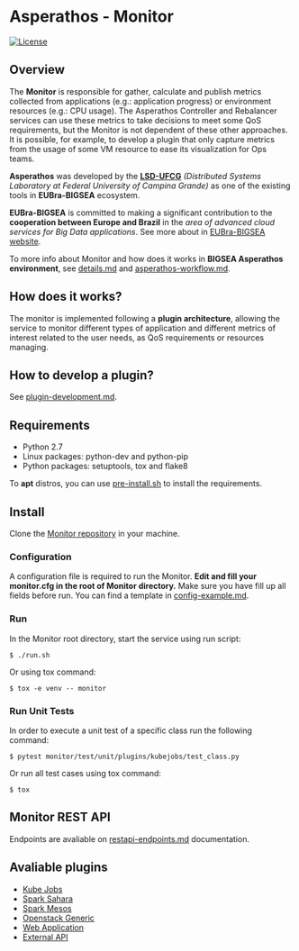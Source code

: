 # Asperathos - Monitor
[![License](https://img.shields.io/badge/License-Apache%202.0-blue.svg)](https://opensource.org/licenses/Apache-2.0)

## Overview
The **Monitor** is responsible for gather, calculate and publish metrics collected from applications (e.g.: application progress) or environment resources (e.g.: CPU usage).
The Asperathos Controller and Rebalancer services can use these metrics to take decisions to meet some QoS requirements, but the Monitor is not dependent of these other approaches.
It is possible, for example, to develop a plugin that only capture metrics from the usage of some VM resource to ease its visualization for Ops teams.

**Asperathos** was developed by the [**LSD-UFCG**](https://www.lsd.ufcg.edu.br/#/) *(Distributed Systems Laboratory at Federal University of Campina Grande)* as one of the existing tools in **EUBra-BIGSEA** ecosystem.

**EUBra-BIGSEA** is committed to making a significant contribution to the **cooperation between Europe and Brazil** in the *area of advanced cloud services for Big Data applications*. See more about in [EUBra-BIGSEA website](http://www.eubra-bigsea.eu/).

To more info about Monitor and how does it works in **BIGSEA Asperathos environment**, see [details.md](docs/details.md) and [asperathos-workflow.md](docs/asperathos-workflow.md).

## How does it works?
The monitor is implemented following a **plugin architecture**, allowing the service to monitor different types of application and different metrics of interest related to the user needs, as QoS requirements or resources managing. 

## How to develop a plugin?
See [plugin-development.md](docs/plugin-development.md).

## Requirements
* Python 2.7
* Linux packages: python-dev and python-pip
* Python packages: setuptools, tox and flake8

To **apt** distros, you can use [pre-install.sh](pre-install.sh) to install the requirements.

## Install
Clone the [Monitor repository](https://github.com/ufcg-lsd/asperathos-monitor) in your machine.

### Configuration
A configuration file is required to run the Monitor. **Edit and fill your monitor.cfg in the root of Monitor directory.** Make sure you have fill up all fields before run.
You can find a template in [config-example.md](config-example.md). 

### Run
In the Monitor root directory, start the service using run script:
```
$ ./run.sh
```

Or using tox command:
```
$ tox -e venv -- monitor
```

### Run Unit Tests
 In order to execute a unit test of a specific class run the following command:
 ```
$ pytest monitor/test/unit/plugins/kubejobs/test_class.py
```
 Or run all test cases using tox command:
 ```
$ tox
```

## Monitor REST API
Endpoints are avaliable on [restapi-endpoints.md](docs/restapi-endpoints.md) documentation.

## Avaliable plugins
* [Kube Jobs](docs/plugins/kubejobs.md)
* [Spark Sahara](docs/plugins/spark_sahara.md)
* [Spark Mesos](docs/plugins/spark_mesos.md)
* [Openstack Generic](docs/plugins/openstack_generic.md)
* [Web Application](docs/plugins/web_app.md)
* [External API](docs/plugins/external-api.md)
